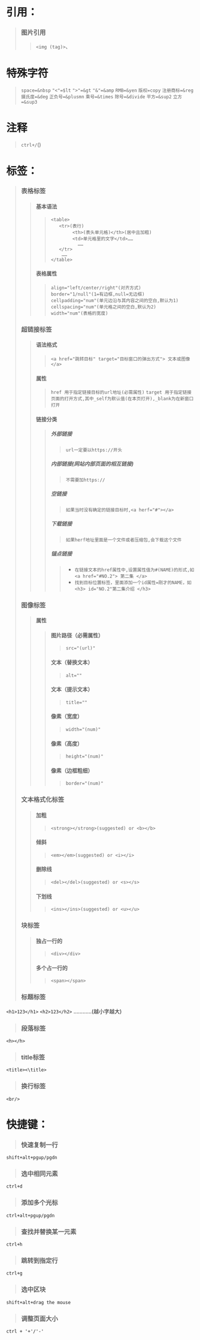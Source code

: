 # 引用：
>### 图片引用
>>`<img (tag)>`、
# 特殊字符
>`space=&nbsp`
>`"<"=$lt`
>`">"=&gt`
>`"&"=&amp`
>`RMB=&yen`
>`版权=copy`
>`注册商标=&reg`
>`摄氏度=&deg`
>`正负号=&plusmn`
>`乘号=&times`
>`除号=&divide`
>`平方=&sup2`
>`立方=&sup3`
# 注释
>`ctrl+/`(<!--(注释)-->)
# 标签：
>### 表格标签
>>#### 基本语法
>>>```
>>><table>
>>>    <tr>(表行)
>>>         <th>(表头单元格)</th>(居中且加粗)
>>>         <td>单元格里的文字</td>……
>>>           ……
>>>    </tr>
>>>     ……
>>></table>
>>>```
>>#### 表格属性
>>>```
>>>align="left/center/right"(对齐方式)
>>>border="1/null"(1=有边框,null=无边框)
>>>cellpadding="num"(单元边沿与其内容之间的空白,默认为1)
>>>cellspacing="num"(单元格之间的空白,默认为2)
>>>width="num"(表格的宽度)
>>>```
>### 超链接标签
>>#### 语法格式
>>>`<a href="跳转目标" target="目标窗口的弹出方式"> 文本或图像 </a>`
>>#### 属性
>>>`href 用于指定链接目标的url地址(必需属性)`
>>>`target 用于指定链接页面的打开方式,其中_self为默认值(在本页打开),_blank为在新窗口打开`
>>#### 链接分类
>>>##### 外部链接
>>>>`url一定要以https://开头`
>>>##### 内部链接(网站内部页面的相互链接)
>>>>`不需要加https://`
>>>##### 空链接
>>>>`如果当时没有确定的链接目标时,<a herf="#"></a>`
>>>##### 下载链接
>>>>`如果herf地址里面是一个文件或者压缩包,会下载这个文件`
>>>##### 锚点链接
>>>>* `在链接文本的href属性中,设置属性值为#(NAME)的形式,如<a href="#NO.2"> 第二集 </a>`
>>>>* `找到目标位置标签，里面添加一个id属性=刚才的NAME，如<h3> id="NO.2"第二集介绍 </h3>`
>### 图像标签
>>#### 属性
>>>#### 图片路径（必需属性）
>>>>`src="(url)"`
>>>#### 文本（替换文本）
>>>>`alt=""`
>>>#### 文本（提示文本）
>>>>`title=""`
>>>#### 像素（宽度）
>>>>`width="(num)"`
>>>#### 像素（高度）
>>>>`height="(num)"`
>>>#### 像素（边框粗细）
>>>>`border="(num)"`
>### 文本格式化标签
>>#### 加粗
>>>`<strong></strong>(suggested) or <b></b>`
>>#### 倾斜
>>>`<em></em>(suggested) or <i></i>`
>>#### 删除线
>>>`<del></del>(suggested) or <s></s>`
>>#### 下划线
>>>`<ins></ins>(suggested) or <u></u>`
>### 块标签
>>#### 独占一行的
>>>`<div></div>`
>>#### 多个占一行的
>>>`<span></span>`
>### 标题标签
`<h1>123</h1>`
`<h2>123</h2>`
…………(越小字越大)
>### 段落标签
`<h></h>`
>### title标签
`<title><\title>`
>### 换行标签
`<br/>`
# 快捷键：
>### 快速复制一行
`shift+alt+pgup/pgdn`

>### 选中相同元素
`ctrl+d`
>### 添加多个光标
`ctrl+alt+pgup/pgdn`
>### 查找并替换某一元素
`ctrl+h`
>### 跳转到指定行
`ctrl+g`
>### 选中区块
`shift+alt+drag the mouse`
>### 调整页面大小
`ctrl + '+'/'-'`